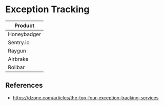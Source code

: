 # Exception Tracking

| Product |
|----|
| Honeybadger |
| Sentry.io |
| Raygun |
| Airbrake |
| Rollbar |

## References
- https://dzone.com/articles/the-top-four-exception-tracking-services
